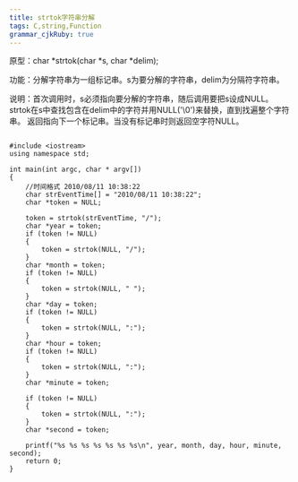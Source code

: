 ```yaml
---
title: strtok字符串分解
tags: C,string,Function
grammar_cjkRuby: true
---
```

原型：char *strtok(char *s, char *delim);

功能：分解字符串为一组标记串。s为要分解的字符串，delim为分隔符字符串。

说明：首次调用时，s必须指向要分解的字符串，随后调用要把s设成NULL。 strtok在s中查找包含在delim中的字符并用NULL('\0')来替换，直到找遍整个字符串。 返回指向下一个标记串。当没有标记串时则返回空字符NULL。

```c?linenums

#include <iostream>
using namespace std;
 
int main(int argc, char * argv[])
{
	//时间格式 2010/08/11 10:38:22
	char strEventTime[] = "2010/08/11 10:38:22";
	char *token = NULL;
	
 	token = strtok(strEventTime, "/");
	char *year = token;
	if (token != NULL)
	{
		token = strtok(NULL, "/");
	}
	char *month = token;
	if (token != NULL)
	{
		token = strtok(NULL, " ");
	}
	char *day = token;
	if (token != NULL)
	{
		token = strtok(NULL, ":");
	}
	char *hour = token;
	if (token != NULL)
	{
		token = strtok(NULL, ":");
	}
	char *minute = token;
 
	if (token != NULL)
	{
		token = strtok(NULL, ":");
	}
	char *second = token;
 
	printf("%s %s %s %s %s %s %s\n", year, month, day, hour, minute, second);
    return 0;
}
```